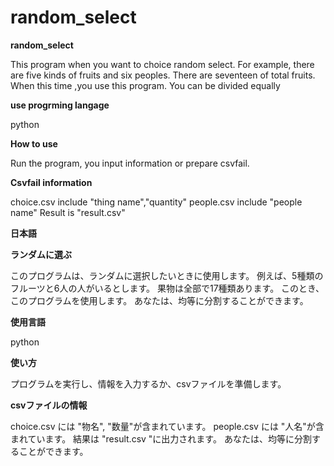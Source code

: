# random_select
**random_select**

This program when you want to choice random select.
For example, there are five kinds of fruits and six peoples.
There are seventeen of total fruits.
When this time ,you use this program.
You can be divided equally

**use progrming langage**

python

**How to use**

Run the program, you input information or prepare csvfail.

**Csvfail information**

choice.csv include "thing name","quantity"
people.csv include "people name"
Result is "result.csv"



**日本語**

**ランダムに選ぶ**

このプログラムは、ランダムに選択したいときに使用します。
例えば、5種類のフルーツと6人の人がいるとします。
果物は全部で17種類あります。
このとき、このプログラムを使用します。
あなたは、均等に分割することができます。

**使用言語**

python

**使い方**

プログラムを実行し、情報を入力するか、csvファイルを準備します。

**csvファイルの情報**

choice.csv には "物名", "数量"が含まれています。
people.csv には "人名"が含まれています。
結果は "result.csv "に出力されます。
あなたは、均等に分割することができます。

